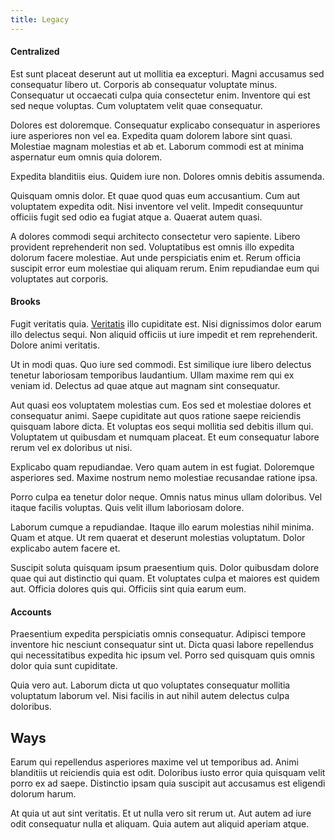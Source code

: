 ```yaml
---
title: Legacy
---
```


#### Centralized

Est sunt placeat deserunt aut ut mollitia ea excepturi. Magni accusamus sed consequatur libero ut. Corporis ab consequatur voluptate minus. Consequatur ut occaecati culpa quia consectetur enim. Inventore qui est sed neque voluptas. Cum voluptatem velit quae consequatur.

Dolores est doloremque. Consequatur explicabo consequatur in asperiores iure asperiores non vel ea. Expedita quam dolorem labore sint quasi. Molestiae magnam molestias et ab et. Laborum commodi est at minima aspernatur eum omnis quia dolorem.

Expedita blanditiis eius. Quidem iure non. Dolores omnis debitis assumenda.

Quisquam omnis dolor. Et quae quod quas eum accusantium. Cum aut voluptatem expedita odit. Nisi inventore vel velit. Impedit consequuntur officiis fugit sed odio ea fugiat atque a. Quaerat autem quasi.

A dolores commodi sequi architecto consectetur vero sapiente. Libero provident reprehenderit non sed. Voluptatibus est omnis illo expedita dolorum facere molestiae. Aut unde perspiciatis enim et. Rerum officia suscipit error eum molestiae qui aliquam rerum. Enim repudiandae eum qui voluptates aut corporis.

#### Brooks

Fugit veritatis quia. [Veritatis](/dolore/odio/neque/libero/xss_cyan_open_source.md) illo cupiditate est. Nisi dignissimos dolor earum illo delectus sequi. Non aliquid officiis ut iure impedit et rem reprehenderit. Dolore animi veritatis.

Ut in modi quas. Quo iure sed commodi. Est similique iure libero delectus tenetur laboriosam temporibus laudantium. Ullam maxime rem qui ex veniam id. Delectus ad quae atque aut magnam sint consequatur.

Aut quasi eos voluptatem molestias cum. Eos sed et molestiae dolores et consequatur animi. Saepe cupiditate aut quos ratione saepe reiciendis quisquam labore dicta. Et voluptas eos sequi mollitia sed debitis illum qui. Voluptatem ut quibusdam et numquam placeat. Et eum consequatur labore rerum vel ex doloribus ut nisi.

Explicabo quam repudiandae. Vero quam autem in est fugiat. Doloremque asperiores sed. Maxime nostrum nemo molestiae recusandae ratione ipsa.

Porro culpa ea tenetur dolor neque. Omnis natus minus ullam doloribus. Vel itaque facilis voluptas. Quis velit illum laboriosam dolore.

Laborum cumque a repudiandae. Itaque illo earum molestias nihil minima. Quam et atque. Ut rem quaerat et deserunt molestias voluptatum. Dolor explicabo autem facere et.

Suscipit soluta quisquam ipsum praesentium quis. Dolor quibusdam dolore quae qui aut distinctio qui quam. Et voluptates culpa et maiores est quidem aut. Officia dolores quis qui. Officiis sint quia earum eum.

#### Accounts

Praesentium expedita perspiciatis omnis consequatur. Adipisci tempore inventore hic nesciunt consequatur sint ut. Dicta quasi labore repellendus qui necessitatibus expedita hic ipsum vel. Porro sed quisquam quis omnis dolor quia sunt cupiditate.

Quia vero aut. Laborum dicta ut quo voluptates consequatur mollitia voluptatum laborum vel. Nisi facilis in aut nihil autem delectus culpa doloribus.

## Ways

Earum qui repellendus asperiores maxime vel ut temporibus ad. Animi blanditiis ut reiciendis quia est odit. Doloribus iusto error quia quisquam velit porro ex ad saepe. Distinctio ipsam quia suscipit aut accusamus est eligendi dolorum harum.

At quia ut aut sint veritatis. Et ut nulla vero sit rerum ut. Aut autem ad iure odit consequatur nulla et aliquam. Quia autem aut aliquid aperiam atque.
